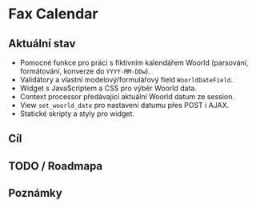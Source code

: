 # Fax Calendar

## Aktuální stav
- Pomocné funkce pro práci s fiktivním kalendářem Woorld (parsování, formátování, konverze do `YYYY-MM-DDw`).
- Validátory a vlastní modelový/formulářový field `WoorldDateField`.
- Widget s JavaScriptem a CSS pro výběr Woorld data.
- Context processor předávající aktuální Woorld datum ze session.
- View `set_woorld_date` pro nastavení datumu přes POST i AJAX.
- Statické skripty a styly pro widget.

## Cíl

## TODO / Roadmapa

## Poznámky
